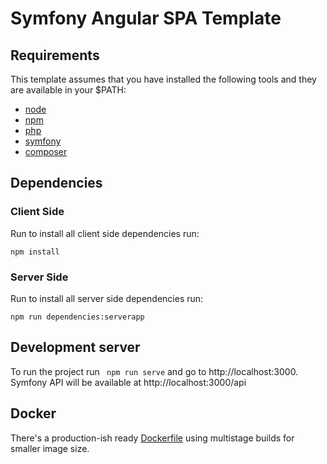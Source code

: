 # Symfony Angular SPA Template

## Requirements
This template assumes that you have installed the following tools and they are available in your $PATH:

- [node](https://nodejs.org/en/download/)
- [npm](https://www.npmjs.com/)
- [php](https://www.php.net/)
- [symfony](https://symfony.com/download/)
- [composer](https://getcomposer.org/download/)

## Dependencies

### Client Side
Run to install all client side dependencies run:
```shell script
npm install
```

### Server Side
Run to install all server side dependencies run:
```shell script
npm run dependencies:serverapp
```

## Development server
To run the project run ` npm run serve` and go to http://localhost:3000. Symfony API will be available at http://localhost:3000/api

## Docker
There's a production-ish ready [Dockerfile](Dockerfile) using multistage builds for smaller image size.
